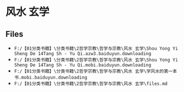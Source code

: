 # 风水 玄学

## Files

- `F:/【01分类书籍】\分类书籍\2哲学宗教\哲学与宗教\风水 玄学\Shou Yong Yi Sheng De 14Tang Sh - Yu Qi.azw3.baiduyun.downloading`
- `F:/【01分类书籍】\分类书籍\2哲学宗教\哲学与宗教\风水 玄学\Shou Yong Yi Sheng De 14Tang Sh - Yu Qi.mobi.baiduyun.downloading`
- `F:/【01分类书籍】\分类书籍\2哲学宗教\哲学与宗教\风水 玄学\学风水的第一本书.mobi.baiduyun.downloading`
- `F:/【01分类书籍】\分类书籍\2哲学宗教\哲学与宗教\风水 玄学\files.md`
